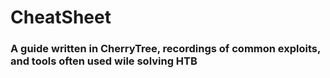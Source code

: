 # CheatSheet
<h3>A guide written in CherryTree, recordings of common exploits, and tools often used wile solving HTB<h3>
